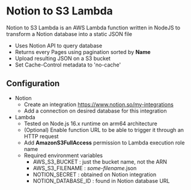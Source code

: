 # Notion to S3 Lambda
Notion to S3 Lambda is an AWS Lambda function written in NodeJS to transform a Notion database into a static JSON file
- Uses Notion API to query database
- Returns every Pages using pagination sorted by **Name**
- Upload resulting JSON on a S3 bucket
- Set Cache-Control metadata to 'no-cache' 

## Configuration
- Notion
  - Create an integration https://www.notion.so/my-integrations
  - Add a connection on desired database for this integration
- Lambda
  - Tested on Node.js 16.x runtime on arm64 architecture
  - (Optional) Enable function URL to be able to trigger it through an HTTP request
  - Add **AmazonS3FullAccess** permission to Lambda execution role name
  - Required environment variables 
    - AWS_S3_BUCKET : just the bucket name, not the ARN
    - AWS_S3_FILENAME : *some-filename*.json
    - NOTION_SECRET : obtained on Notion integration 
    - NOTION_DATABASE_ID : found in Notion database URL